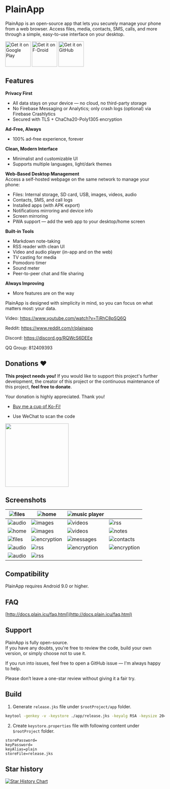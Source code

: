 # PlainApp

PlainApp is an open-source app that lets you securely manage your phone from a web browser. Access files, media, contacts, SMS, calls, and more through a simple, easy-to-use interface on your desktop.

[<img src="https://play.google.com/intl/en_us/badges/static/images/badges/en_badge_web_generic.png" alt='Get it on Google Play' height="80">](https://play.google.com/store/apps/details?id=com.ismartcoding.plain)
[<img src="https://fdroid.gitlab.io/artwork/badge/get-it-on.png" alt='Get it on F-Droid' height="80">](https://f-droid.org/packages/com.ismartcoding.plain/)
[<img src="https://raw.githubusercontent.com/ismartcoding/plain-app/main/assets/get-it-on-github.png" alt='Get it on GitHub' height="80">](https://github.com/ismartcoding/plain-app/releases/latest)

## Features

**Privacy First**
- All data stays on your device — no cloud, no third-party storage
- No Firebase Messaging or Analytics; only crash logs (optional) via Firebase Crashlytics
- Secured with TLS + ChaCha20-Poly1305 encryption

**Ad-Free, Always**
- 100% ad-free experience, forever

**Clean, Modern Interface**
- Minimalist and customizable UI
- Supports multiple languages, light/dark themes

**Web-Based Desktop Management**  
Access a self-hosted webpage on the same network to manage your phone:
- Files: Internal storage, SD card, USB, images, videos, audio
- Contacts, SMS, and call logs
- Installed apps (with APK export)
- Notifications mirroring and device info
- Screen mirroring
- PWA support — add the web app to your desktop/home screen

**Built-in Tools**
- Markdown note-taking
- RSS reader with clean UI
- Video and audio player (in-app and on the web)
- TV casting for media
- Pomodoro timer
- Sound meter
- Peer-to-peer chat and file sharing

**Always Improving**
- More features are on the way

PlainApp is designed with simplicity in mind, so you can focus on what matters most: your data.

Video: https://www.youtube.com/watch?v=TjRhC8pSQ6Q

Reddit: https://www.reddit.com/r/plainapp

Discord: https://discord.gg/RQWcS6DEEe

QQ Group: 812409393

## Donations :heart:

**This project needs you!** If you would like to support this project's further development, the creator of this project or the continuous maintenance of this project, **feel free to donate**.

Your donation is highly appreciated. Thank you!

- [Buy me a cup of Ko-Fi!](https://ko-fi.com/ismartcoding)

- Use WeChat to scan the code

<img src="assets/donate-wechat.jpeg" width="200"/>

## Screenshots

| ![files](screenshots/app-files.jpg)  | ![home](screenshots/app-home.jpg)        | ![music player](screenshots/app-music-player.jpg) |                                                  |
|--------------------------------------|------------------------------------------|---------------------------------------------------|--------------------------------------------------|
| ![audio](screenshots/app-audio.jpg)  | ![images](screenshots/app-images.jpg)    | ![videos](screenshots/app-videos.jpg)             | ![rss](screenshots/app-rss.jpg)                  |
| ![home](screenshots/web-home.png)    | ![images](screenshots/web-images.png)    | ![videos](screenshots/web-videos.png)             | ![notes](screenshots/web-notes.png)              |
| ![files](screenshots/web-files.png)  | ![encryption](screenshots/web-calls.png) | ![messages](screenshots/web-messages.png)         | ![contacts](screenshots/web-contacts.png)        |
| ![audio](screenshots/web-audios.png) | ![rss](screenshots/web-rss.png)          | ![encryption](screenshots/web-encryption.png)     | ![encryption](screenshots/web-screen-mirror.png) |
| ![audio](screenshots/web-image.png)  | ![rss](screenshots/web-video.png)        |                                                   |                                                  |

## Compatibility

PlainApp requires Android 9.0 or higher.

## FAQ

[http://docs.plain.icu/faq.html](http://docs.plain.icu/faq.html)

## Support

PlainApp is fully open-source.  
If you have any doubts, you're free to review the code, build your own version, or simply choose not to use it.

If you run into issues, feel free to open a GitHub issue — I'm always happy to help.

Please don’t leave a one-star review without giving it a fair try.

## Build

1. Generate `release.jks` file under `$rootProject/app` folder.

```bash
keytool -genkey -v -keystore ./app/release.jks -keyalg RSA -keysize 2048 -validity 10000 -alias plain
```

2. Create `keystore.properties` file with following content under `$rootProject` folder.

```
storePassword=
keyPassword=
keyAlias=plain
storeFile=release.jks
```

## Star history

[![Star History Chart](https://api.star-history.com/svg?repos=ismartcoding/plain-app&type=Date)](https://star-history.com/#ismartcoding/plain-app&Date)



